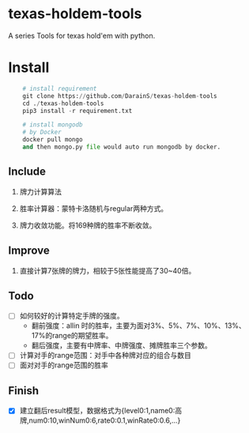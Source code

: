 # texas-holdem-tools
A series Tools for texas hold'em with python. 

# Install

```python
    # install requirement
    git clone https://github.com/DarainS/texas-holdem-tools
    cd ./texas-holdem-tools
    pip3 install -r requirement.txt
```
```python
    # install mongodb
    # by Docker
    docker pull mongo
    and then mongo.py file would auto run mongodb by docker.
```

## Include

1. 牌力计算算法

2. 胜率计算器：蒙特卡洛随机与regular两种方式。

3. 牌力收敛功能。将169种牌的胜率不断收敛。



## Improve

1. 直接计算7张牌的牌力，相较于5张性能提高了30~40倍。

## Todo


- [ ] 如何较好的计算特定手牌的强度。
    - 翻前强度：allin 时的胜率，主要为面对3%、5%、7%、10%、13%、17%的range的期望胜率。
    - 翻后强度，主要有中牌率、中牌强度、摊牌胜率三个参数。
- [ ] 计算对手的range范围：对手中各种牌对应的组合与数目
- [ ] 面对对手的range范围的胜率

## Finish

- [x] 建立翻后result模型，数据格式为{level0:1,name0:高牌,num0:10,winNum0:6,rate0:0.1,winRate0:0.6,...}
